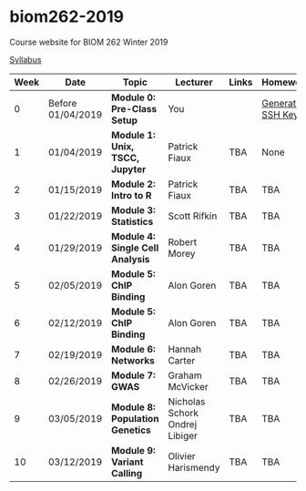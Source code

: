 # biom262-2019
Course website for BIOM 262 Winter 2019

[Syllabus](https://github.com/biom262/biom262-2019/blob/master/BIOM262_Syllabus-2019.ipynb)


| Week | Date | Topic | Lecturer | Links | Homework |
|----------|----------|-------|------- |------|------|
|0 | Before 01/04/2019 | **Module 0: Pre-Class Setup**| You |  | [Generate SSH Keys](https://github.com/biom262/biom262-2018/tree/master/Module0_PreClass) |
| 1 | 01/04/2019 | **Module 1: Unix, TSCC, Jupyter** | Patrick Fiaux | TBA | None |
| 2 | 01/15/2019 | **Module 2: Intro to R** | Patrick Fiaux | TBA | TBA |
| 3 | 01/22/2019 | **Module 3: Statistics** | Scott Rifkin | TBA | TBA |
| 4 | 01/29/2019 | **Module 4: Single Cell Analysis** | Robert Morey | TBA | TBA |
| 5 | 02/05/2019 | **Module 5: ChIP Binding** | Alon Goren | TBA | TBA |
| 6 | 02/12/2019 | **Module 5: ChIP Binding** | Alon Goren | TBA | TBA |
| 7 | 02/19/2019 | **Module 6: Networks** | Hannah Carter | TBA | TBA |
| 8 | 02/26/2019 | **Module 7: GWAS** | Graham McVicker | TBA | TBA |
| 9 | 03/05/2019 | **Module 8: Population Genetics** | Nicholas Schork <br> Ondrej Libiger | TBA | TBA |
| 10 | 03/12/2019 | **Module 9: Variant Calling** | Olivier Harismendy | TBA | TBA |
